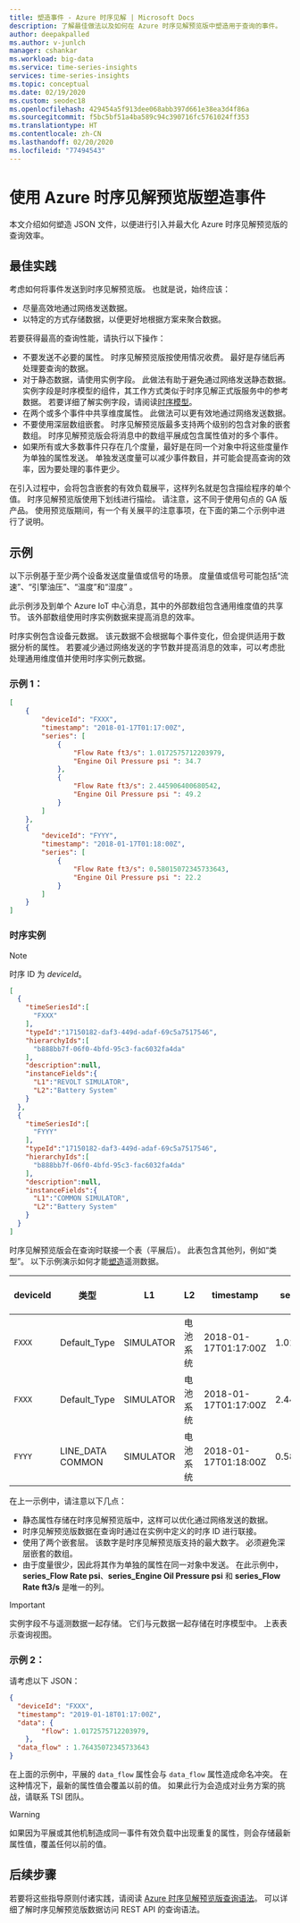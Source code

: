 ```yaml
---
title: 塑造事件 - Azure 时序见解 | Microsoft Docs
description: 了解最佳做法以及如何在 Azure 时序见解预览版中塑造用于查询的事件。
author: deepakpalled
ms.author: v-junlch
manager: cshankar
ms.workload: big-data
ms.service: time-series-insights
services: time-series-insights
ms.topic: conceptual
ms.date: 02/19/2020
ms.custom: seodec18
ms.openlocfilehash: 429454a5f913dee068abb397d661e38ea3d4f86a
ms.sourcegitcommit: f5bc5bf51a4ba589c94c390716fc5761024ff353
ms.translationtype: HT
ms.contentlocale: zh-CN
ms.lasthandoff: 02/20/2020
ms.locfileid: "77494543"
---
```

# <a name="shape-events-with-azure-time-series-insights-preview"></a>使用 Azure 时序见解预览版塑造事件

本文介绍如何塑造 JSON 文件，以便进行引入并最大化 Azure 时序见解预览版的查询效率。

## <a name="best-practices"></a>最佳实践

考虑如何将事件发送到时序见解预览版。 也就是说，始终应该：

* 尽量高效地通过网络发送数据。
* 以特定的方式存储数据，以便更好地根据方案来聚合数据。

若要获得最高的查询性能，请执行以下操作：

* 不要发送不必要的属性。 时序见解预览版按使用情况收费。 最好是存储后再处理要查询的数据。
* 对于静态数据，请使用实例字段。 此做法有助于避免通过网络发送静态数据。 实例字段是时序模型的组件，其工作方式类似于时序见解正式版服务中的参考数据。 若要详细了解实例字段，请阅读[时序模型](./time-series-insights-update-tsm.md)。
* 在两个或多个事件中共享维度属性。 此做法可以更有效地通过网络发送数据。
* 不要使用深层数组嵌套。 时序见解预览版最多支持两个级别的包含对象的嵌套数组。 时序见解预览版会将消息中的数组平展成包含属性值对的多个事件。
* 如果所有或大多数事件只存在几个度量，最好是在同一个对象中将这些度量作为单独的属性发送。 单独发送度量可以减少事件数目，并可能会提高查询的效率，因为要处理的事件更少。

在引入过程中，会将包含嵌套的有效负载展平，这样列名就是包含描绘程序的单个值。 时序见解预览版使用下划线进行描绘。 请注意，这不同于使用句点的 GA 版产品。 使用预览版期间，有一个有关展平的注意事项，在下面的第二个示例中进行了说明。

## <a name="examples"></a>示例

以下示例基于至少两个设备发送度量值或信号的场景。 度量值或信号可能包括“流速”、“引擎油压”、“温度”和“湿度”     。

此示例涉及到单个 Azure IoT 中心消息，其中的外部数组包含通用维度值的共享节。 该外部数组使用时序实例数据来提高消息的效率。 

时序实例包含设备元数据。 该元数据不会根据每个事件变化，但会提供适用于数据分析的属性。 若要减少通过网络发送的字节数并提高消息的效率，可以考虑批处理通用维度值并使用时序实例元数据。

### <a name="example-1"></a>示例 1：

```JSON
[
    {
        "deviceId": "FXXX",
        "timestamp": "2018-01-17T01:17:00Z",
        "series": [
            {
                "Flow Rate ft3/s": 1.0172575712203979,
                "Engine Oil Pressure psi ": 34.7
            },
            {
                "Flow Rate ft3/s": 2.445906400680542,
                "Engine Oil Pressure psi ": 49.2
            }
        ]
    },
    {
        "deviceId": "FYYY",
        "timestamp": "2018-01-17T01:18:00Z",
        "series": [
            {
                "Flow Rate ft3/s": 0.58015072345733643,
                "Engine Oil Pressure psi ": 22.2
            }
        ]
    }
]
```

### <a name="time-series-instance"></a>时序实例 

> [!NOTE]
> 时序 ID 为 *deviceId*。

```JSON
[
  {
    "timeSeriesId":[
      "FXXX"
    ],
    "typeId":"17150182-daf3-449d-adaf-69c5a7517546",
    "hierarchyIds":[
      "b888bb7f-06f0-4bfd-95c3-fac6032fa4da"
    ],
    "description":null,
    "instanceFields":{
      "L1":"REVOLT SIMULATOR",
      "L2":"Battery System"
    }
  },
  {
    "timeSeriesId":[
      "FYYY"
    ],
    "typeId":"17150182-daf3-449d-adaf-69c5a7517546",
    "hierarchyIds":[
      "b888bb7f-06f0-4bfd-95c3-fac6032fa4da"
    ],
    "description":null,
    "instanceFields":{
      "L1":"COMMON SIMULATOR",
      "L2":"Battery System"
    }
  }
]
```

时序见解预览版会在查询时联接一个表（平展后）。 此表包含其他列，例如“类型”。  以下示例演示如何才能[塑造](./time-series-insights-send-events.md#supported-json-shapes)遥测数据。

| deviceId  | 类型 | L1 | L2 | timestamp | series_Flow Rate ft3/s | series_Engine Oil Pressure psi |
| ---- | ---- | ---- | ---- | ---- | ---- | ---- |
| `FXXX` | Default_Type | SIMULATOR | 电池系统 | 2018-01-17T01:17:00Z |   1.0172575712203979 |    34.7 |
| `FXXX` | Default_Type | SIMULATOR |   电池系统 |    2018-01-17T01:17:00Z | 2.445906400680542 |  49.2 |
| `FYYY` | LINE_DATA    COMMON | SIMULATOR |    电池系统 |    2018-01-17T01:18:00Z | 0.58015072345733643 |    22.2 |

在上一示例中，请注意以下几点：

* 静态属性存储在时序见解预览版中，这样可以优化通过网络发送的数据。
* 时序见解预览版数据在查询时通过在实例中定义的时序 ID 进行联接。
* 使用了两个嵌套层。 该数字是时序见解预览版支持的最大数字。 必须避免深层嵌套的数组。
* 由于度量很少，因此将其作为单独的属性在同一对象中发送。 在此示例中，**series_Flow Rate psi**、**series_Engine Oil Pressure psi** 和 **series_Flow Rate ft3/s** 是唯一的列。

>[!IMPORTANT]
> 实例字段不与遥测数据一起存储。 它们与元数据一起存储在时序模型中。
> 上表表示查询视图。

### <a name="example-2"></a>示例 2：

请考虑以下 JSON：

```JSON
{
  "deviceId": "FXXX",
  "timestamp": "2019-01-18T01:17:00Z",
  "data": {
        "flow": 1.0172575712203979,
    },
  "data_flow" : 1.76435072345733643
}
```
在上面的示例中，平展的 `data_flow` 属性会与 `data_flow` 属性造成命名冲突。 在这种情况下，最新的属性值会覆盖以前的值。  如果此行为会造成对业务方案的挑战，请联系 TSI 团队。

> [!WARNING] 
> 如果因为平展或其他机制造成同一事件有效负载中出现重复的属性，则会存储最新属性值，覆盖任何以前的值。


## <a name="next-steps"></a>后续步骤

若要将这些指导原则付诸实践，请阅读 [Azure 时序见解预览版查询语法](./time-series-insights-query-data-csharp.md)。 可以详细了解时序见解预览版数据访问 REST API 的查询语法。


